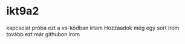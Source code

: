 # ikt9a2
kapcsolat próba
ezt a vs-kódban írtam
Hozzáadok még egy sort
írom tovább 
ezt már githubon írom